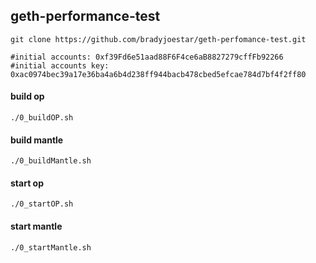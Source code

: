 ## geth-performance-test

```shell
git clone https://github.com/bradyjoestar/geth-perfomance-test.git
```

```shell
#initial accounts: 0xf39Fd6e51aad88F6F4ce6aB8827279cffFb92266
#initial accounts key: 0xac0974bec39a17e36ba4a6b4d238ff944bacb478cbed5efcae784d7bf4f2ff80
```

#### build op
```shell
./0_buildOP.sh
```

#### build mantle
```shell
./0_buildMantle.sh
```

#### start op
```shell
./0_startOP.sh
```

#### start mantle
```shell
./0_startMantle.sh
```